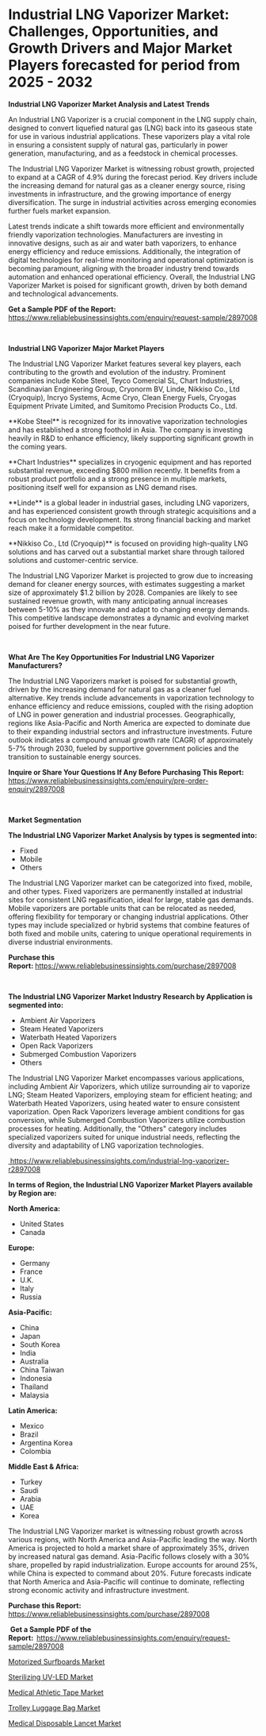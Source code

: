 <p><h1>Industrial LNG Vaporizer Market: Challenges, Opportunities, and Growth Drivers and Major Market Players forecasted for period from 2025 - 2032</h1></p><p><strong>Industrial LNG Vaporizer Market Analysis and Latest Trends</strong></p>
<p><p>An Industrial LNG Vaporizer is a crucial component in the LNG supply chain, designed to convert liquefied natural gas (LNG) back into its gaseous state for use in various industrial applications. These vaporizers play a vital role in ensuring a consistent supply of natural gas, particularly in power generation, manufacturing, and as a feedstock in chemical processes. </p><p>The Industrial LNG Vaporizer Market is witnessing robust growth, projected to expand at a CAGR of 4.9% during the forecast period. Key drivers include the increasing demand for natural gas as a cleaner energy source, rising investments in infrastructure, and the growing importance of energy diversification. The surge in industrial activities across emerging economies further fuels market expansion.</p><p>Latest trends indicate a shift towards more efficient and environmentally friendly vaporization technologies. Manufacturers are investing in innovative designs, such as air and water bath vaporizers, to enhance energy efficiency and reduce emissions. Additionally, the integration of digital technologies for real-time monitoring and operational optimization is becoming paramount, aligning with the broader industry trend towards automation and enhanced operational efficiency. Overall, the Industrial LNG Vaporizer Market is poised for significant growth, driven by both demand and technological advancements.</p></p>
<p><strong>Get a Sample PDF of the Report:&nbsp;</strong> <a href="https://www.reliablebusinessinsights.com/enquiry/request-sample/2897008?utm_campaign=75&utm_medium=2&utm_source=Github&utm_content=ia&utm_term=15032025&utm_id=industrial-lng-vaporizer">https://www.reliablebusinessinsights.com/enquiry/request-sample/2897008</a></p>
<p>&nbsp;</p>
<p><strong>Industrial LNG Vaporizer Major Market Players</strong></p>
<p><p>The Industrial LNG Vaporizer Market features several key players, each contributing to the growth and evolution of the industry. Prominent companies include Kobe Steel, Teyco Comercial SL, Chart Industries, Scandinavian Engineering Group, Cryonorm BV, Linde, Nikkiso Co., Ltd (Cryoquip), Incryo Systems, Acme Cryo, Clean Energy Fuels, Cryogas Equipment Private Limited, and Sumitomo Precision Products Co., Ltd.</p><p>**Kobe Steel** is recognized for its innovative vaporization technologies and has established a strong foothold in Asia. The company is investing heavily in R&D to enhance efficiency, likely supporting significant growth in the coming years.</p><p>**Chart Industries** specializes in cryogenic equipment and has reported substantial revenue, exceeding $800 million recently. It benefits from a robust product portfolio and a strong presence in multiple markets, positioning itself well for expansion as LNG demand rises.</p><p>**Linde** is a global leader in industrial gases, including LNG vaporizers, and has experienced consistent growth through strategic acquisitions and a focus on technology development. Its strong financial backing and market reach make it a formidable competitor.</p><p>**Nikkiso Co., Ltd (Cryoquip)** is focused on providing high-quality LNG solutions and has carved out a substantial market share through tailored solutions and customer-centric service.</p><p>The Industrial LNG Vaporizer Market is projected to grow due to increasing demand for cleaner energy sources, with estimates suggesting a market size of approximately $1.2 billion by 2028. Companies are likely to see sustained revenue growth, with many anticipating annual increases between 5-10% as they innovate and adapt to changing energy demands. This competitive landscape demonstrates a dynamic and evolving market poised for further development in the near future.</p></p>
<p>&nbsp;</p>
<p><strong>What Are The Key Opportunities For Industrial LNG Vaporizer Manufacturers?</strong></p>
<p><p>The Industrial LNG Vaporizers market is poised for substantial growth, driven by the increasing demand for natural gas as a cleaner fuel alternative. Key trends include advancements in vaporization technology to enhance efficiency and reduce emissions, coupled with the rising adoption of LNG in power generation and industrial processes. Geographically, regions like Asia-Pacific and North America are expected to dominate due to their expanding industrial sectors and infrastructure investments. Future outlook indicates a compound annual growth rate (CAGR) of approximately 5-7% through 2030, fueled by supportive government policies and the transition to sustainable energy sources.</p></p>
<p><strong>Inquire or Share Your Questions If Any Before Purchasing This Report:</strong> <a href="https://www.reliablebusinessinsights.com/enquiry/pre-order-enquiry/2897008?utm_campaign=75&utm_medium=2&utm_source=Github&utm_content=ia&utm_term=15032025&utm_id=industrial-lng-vaporizer">https://www.reliablebusinessinsights.com/enquiry/pre-order-enquiry/2897008</a></p>
<p>&nbsp;</p>
<p><strong>Market Segmentation</strong></p>
<p><strong>The Industrial LNG Vaporizer Market Analysis by types is segmented into:</strong></p>
<p><ul><li>Fixed</li><li>Mobile</li><li>Others</li></ul></p>
<p><p>The Industrial LNG Vaporizer market can be categorized into fixed, mobile, and other types. Fixed vaporizers are permanently installed at industrial sites for consistent LNG regasification, ideal for large, stable gas demands. Mobile vaporizers are portable units that can be relocated as needed, offering flexibility for temporary or changing industrial applications. Other types may include specialized or hybrid systems that combine features of both fixed and mobile units, catering to unique operational requirements in diverse industrial environments.</p></p>
<p><strong>Purchase this Report:&nbsp;</strong><a href="https://www.reliablebusinessinsights.com/purchase/2897008?utm_campaign=75&utm_medium=2&utm_source=Github&utm_content=ia&utm_term=15032025&utm_id=industrial-lng-vaporizer">https://www.reliablebusinessinsights.com/purchase/2897008</a></p>
<p>&nbsp;</p>
<p><strong>The Industrial LNG Vaporizer Market Industry Research by Application is segmented into:</strong></p>
<p><ul><li>Ambient Air Vaporizers</li><li>Steam Heated Vaporizers</li><li>Waterbath Heated Vaporizers</li><li>Open Rack Vaporizers</li><li>Submerged Combustion Vaporizers</li><li>Others</li></ul></p>
<p><p>The Industrial LNG Vaporizer Market encompasses various applications, including Ambient Air Vaporizers, which utilize surrounding air to vaporize LNG; Steam Heated Vaporizers, employing steam for efficient heating; and Waterbath Heated Vaporizers, using heated water to ensure consistent vaporization. Open Rack Vaporizers leverage ambient conditions for gas conversion, while Submerged Combustion Vaporizers utilize combustion processes for heating. Additionally, the "Others" category includes specialized vaporizers suited for unique industrial needs, reflecting the diversity and adaptability of LNG vaporization technologies.</p></p>
<p><a href="https://www.reliablebusinessinsights.com/industrial-lng-vaporizer-r2897008?utm_campaign=75&utm_medium=2&utm_source=Github&utm_content=ia&utm_term=15032025&utm_id=industrial-lng-vaporizer">&nbsp;https://www.reliablebusinessinsights.com/industrial-lng-vaporizer-r2897008</a></p>
<p><strong>In terms of Region, the Industrial LNG Vaporizer Market Players available by Region are:</strong></p>
<p>
    <p> <strong> North America: </strong>
        <ul>
            <li>United States</li>
            <li>Canada</li>
        </ul>
        </p> 
    <p> <strong> Europe: </strong>
        <ul>
            <li>Germany</li>
            <li>France</li>
            <li>U.K.</li>
            <li>Italy</li>
            <li>Russia</li>
        </ul>
        </p> 
    <p> <strong> Asia-Pacific: </strong>
        <ul>
            <li>China</li>
            <li>Japan</li>
            <li>South Korea</li>
            <li>India</li>
            <li>Australia</li>
            <li>China Taiwan</li>
            <li>Indonesia</li>
            <li>Thailand</li>
            <li>Malaysia</li>
        </ul>
        </p> 
    <p> <strong> Latin America: </strong>
        <ul>
            <li>Mexico</li>
            <li>Brazil</li>
            <li>Argentina Korea</li>
            <li>Colombia</li>
        </ul>
        </p> 
    <p> <strong> Middle East & Africa: </strong>
        <ul>
            <li>Turkey</li>
            <li>Saudi</li>
            <li>Arabia</li>
            <li>UAE</li>
            <li>Korea</li>
        </ul>
    </p>
    </p>
<p><p>The Industrial LNG Vaporizer market is witnessing robust growth across various regions, with North America and Asia-Pacific leading the way. North America is projected to hold a market share of approximately 35%, driven by increased natural gas demand. Asia-Pacific follows closely with a 30% share, propelled by rapid industrialization. Europe accounts for around 25%, while China is expected to command about 20%. Future forecasts indicate that North America and Asia-Pacific will continue to dominate, reflecting strong economic activity and infrastructure investment.</p></p>
<p><strong>Purchase this Report: </strong><a href="https://www.reliablebusinessinsights.com/purchase/2897008?utm_campaign=75&utm_medium=2&utm_source=Github&utm_content=ia&utm_term=15032025&utm_id=industrial-lng-vaporizer">https://www.reliablebusinessinsights.com/purchase/2897008</a></p>
<p>&nbsp;<strong>Get a Sample PDF of the Report:&nbsp;&nbsp;</strong><a href="https://www.reliablebusinessinsights.com/enquiry/request-sample/2897008?utm_campaign=75&utm_medium=2&utm_source=Github&utm_content=ia&utm_term=15032025&utm_id=industrial-lng-vaporizer">https://www.reliablebusinessinsights.com/enquiry/request-sample/2897008</a></p>
<p><strong></strong></p>
<p><p><a href="https://github.com/handyiongikg/Market-Research-Report-List-1/blob/main/motorized-surfboards-market.md?utm_campaign=75&utm_medium=2&utm_source=Github&utm_content=ia&utm_term=15032025&utm_id=industrial-lng-vaporizer">Motorized Surfboards Market</a></p><p><a href="https://github.com/cwasicioaie/Market-Research-Report-List-1/blob/main/sterilizing-uv-led-market.md?utm_campaign=75&utm_medium=2&utm_source=Github&utm_content=ia&utm_term=15032025&utm_id=industrial-lng-vaporizer">Sterilizing UV-LED Market</a></p><p><a href="https://github.com/ebalabenoot/Market-Research-Report-List-1/blob/main/medical-athletic-tape-market.md?utm_campaign=75&utm_medium=2&utm_source=Github&utm_content=ia&utm_term=15032025&utm_id=industrial-lng-vaporizer">Medical Athletic Tape Market</a></p><p><a href="https://github.com/nellygussisy/Market-Research-Report-List-1/blob/main/trolley-luggage-bag-market.md?utm_campaign=75&utm_medium=2&utm_source=Github&utm_content=ia&utm_term=15032025&utm_id=industrial-lng-vaporizer">Trolley Luggage Bag Market</a></p><p><a href="https://github.com/qianyateina/Market-Research-Report-List-1/blob/main/medical-disposable-lancet-market.md?utm_campaign=75&utm_medium=2&utm_source=Github&utm_content=ia&utm_term=15032025&utm_id=industrial-lng-vaporizer">Medical Disposable Lancet Market</a></p></p>